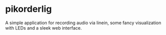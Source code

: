 # pikorderlig
A simple application for recording audio via linein, some fancy visualization with LEDs and a sleek web interface.
